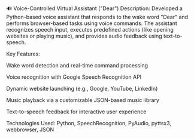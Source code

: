 🔊 Voice-Controlled Virtual Assistant ("Dear")
Description:
Developed a Python-based voice assistant that responds to the wake word "Dear" and performs browser-based tasks using voice commands. The assistant recognizes speech input, executes predefined actions (like opening websites or playing music), and provides audio feedback using text-to-speech.

Key Features:

Wake word detection and real-time command processing

Voice recognition with Google Speech Recognition API

Dynamic website launching (e.g., Google, YouTube, LinkedIn)

Music playback via a customizable JSON-based music library

Text-to-speech feedback for interactive user experience

Technologies Used:
Python, SpeechRecognition, PyAudio, pyttsx3, webbrowser, JSON

